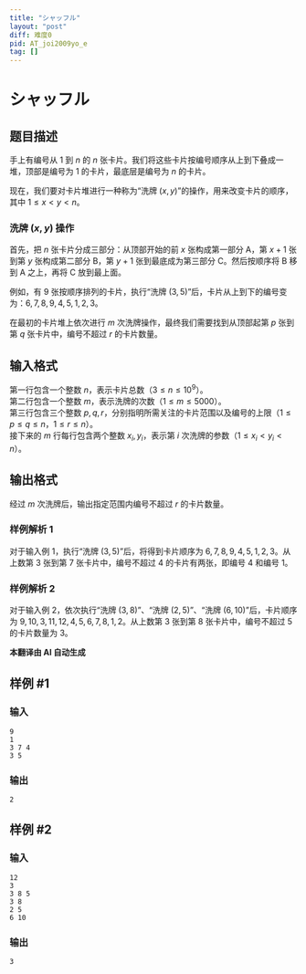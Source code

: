 ```yaml
---
title: "シャッフル"
layout: "post"
diff: 难度0
pid: AT_joi2009yo_e
tag: []
---
```


# シャッフル

## 题目描述

手上有编号从 $1$ 到 $n$ 的 $n$ 张卡片。我们将这些卡片按编号顺序从上到下叠成一堆，顶部是编号为 $1$ 的卡片，最底层是编号为 $n$ 的卡片。

现在，我们要对卡片堆进行一种称为“洗牌 $(x, y)$”的操作，用来改变卡片的顺序，其中 $1 \le x < y < n$。

### 洗牌 $(x, y)$ 操作

首先，把 $n$ 张卡片分成三部分：从顶部开始的前 $x$ 张构成第一部分 A，第 $x+1$ 张到第 $y$ 张构成第二部分 B，第 $y+1$ 张到最底成为第三部分 C。然后按顺序将 B 移到 A 之上，再将 C 放到最上面。

例如，有 $9$ 张按顺序排列的卡片，执行“洗牌 $(3, 5)$”后，卡片从上到下的编号变为：$6, 7, 8, 9, 4, 5, 1, 2, 3$。

在最初的卡片堆上依次进行 $m$ 次洗牌操作，最终我们需要找到从顶部起第 $p$ 张到第 $q$ 张卡片中，编号不超过 $r$ 的卡片数量。

## 输入格式

第一行包含一个整数 $n$，表示卡片总数（$3 \le n \le 10^9$）。  
第二行包含一个整数 $m$，表示洗牌的次数（$1 \le m \le 5000$）。  
第三行包含三个整数 $p, q, r$，分别指明所需关注的卡片范围以及编号的上限（$1 \le p \le q \le n$，$1 \le r \le n$）。  
接下来的 $m$ 行每行包含两个整数 $x_i, y_i$，表示第 $i$ 次洗牌的参数（$1 \le x_i < y_i < n$）。

## 输出格式

经过 $m$ 次洗牌后，输出指定范围内编号不超过 $r$ 的卡片数量。

### 样例解析 1

对于输入例 1，执行“洗牌 $(3, 5)$”后，将得到卡片顺序为 $6, 7, 8, 9, 4, 5, 1, 2, 3$。从上数第 $3$ 张到第 $7$ 张卡片中，编号不超过 $4$ 的卡片有两张，即编号 $4$ 和编号 $1$。

### 样例解析 2

对于输入例 2，依次执行“洗牌 $(3, 8)$”、“洗牌 $(2, 5)$”、“洗牌 $(6, 10)$”后，卡片顺序为 $9, 10, 3, 11, 12, 4, 5, 6, 7, 8, 1, 2$。从上数第 $3$ 张到第 $8$ 张卡片中，编号不超过 $5$ 的卡片数量为 $3$。

 **本翻译由 AI 自动生成**

## 样例 #1

### 输入

```
9
1
3 7 4
3 5
```

### 输出

```
2
```

## 样例 #2

### 输入

```
12
3
3 8 5
3 8
2 5
6 10
```

### 输出

```
3
```

